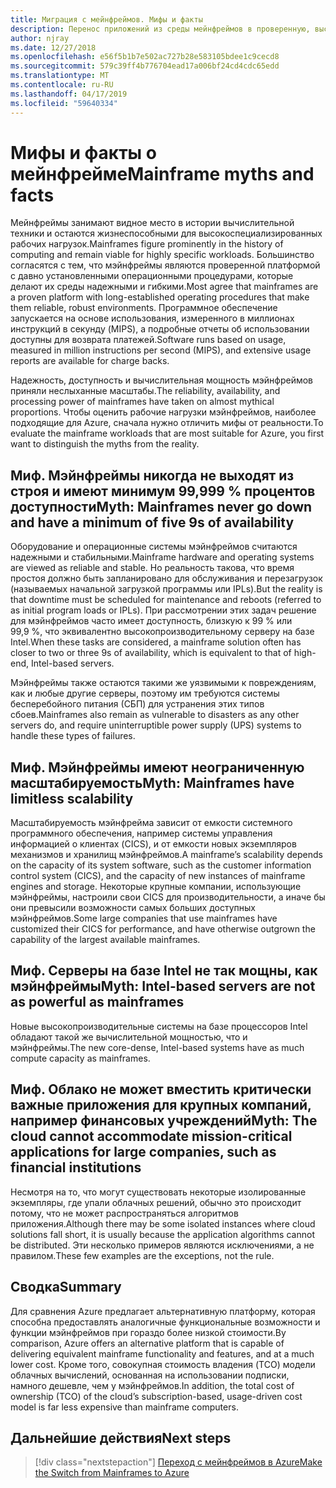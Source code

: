 ```yaml
---
title: Миграция с мейнфреймов. Мифы и факты
description: Перенос приложений из среды мейнфреймов в проверенную, высокодоступную и масштабируемую инфраструктуру Azure с поддержкой систем, которые сейчас работают на мейнфреймах.
author: njray
ms.date: 12/27/2018
ms.openlocfilehash: e56f5b1b7e502ac727b28e583105bdee1c9cecd8
ms.sourcegitcommit: 579c39ff4b776704ead17a006bf24cd4cdc65edd
ms.translationtype: MT
ms.contentlocale: ru-RU
ms.lasthandoff: 04/17/2019
ms.locfileid: "59640334"
---
```

# <a name="mainframe-myths-and-facts"></a><span data-ttu-id="ba5b9-103">Мифы и факты о мейнфрейме</span><span class="sxs-lookup"><span data-stu-id="ba5b9-103">Mainframe myths and facts</span></span>

<span data-ttu-id="ba5b9-104">Мейнфреймы занимают видное место в истории вычислительной техники и остаются жизнеспособными для высокоспециализированных рабочих нагрузок.</span><span class="sxs-lookup"><span data-stu-id="ba5b9-104">Mainframes figure prominently in the history of computing and remain viable for highly specific workloads.</span></span> <span data-ttu-id="ba5b9-105">Большинство согласятся с тем, что мэйнфреймы являются проверенной платформой с давно установленными операционными процедурами, которые делают их среды надежными и гибкими.</span><span class="sxs-lookup"><span data-stu-id="ba5b9-105">Most agree that mainframes are a proven platform with long-established operating procedures that make them reliable, robust environments.</span></span> <span data-ttu-id="ba5b9-106">Программное обеспечение запускается на основе использования, измеренного в миллионах инструкций в секунду (MIPS), а подробные отчеты об использовании доступны для возврата платежей.</span><span class="sxs-lookup"><span data-stu-id="ba5b9-106">Software runs based on usage, measured in million instructions per second (MIPS), and extensive usage reports are available for charge backs.</span></span>

<span data-ttu-id="ba5b9-107">Надежность, доступность и вычислительная мощность мэйнфреймов приняли неслыханные масштабы.</span><span class="sxs-lookup"><span data-stu-id="ba5b9-107">The reliability, availability, and processing power of mainframes have taken on almost mythical proportions.</span></span> <span data-ttu-id="ba5b9-108">Чтобы оценить рабочие нагрузки мэйнфреймов, наиболее подходящие для Azure, сначала нужно отличить мифы от реальности.</span><span class="sxs-lookup"><span data-stu-id="ba5b9-108">To evaluate the mainframe workloads that are most suitable for Azure, you first want to distinguish the myths from the reality.</span></span>

## <a name="myth-mainframes-never-go-down-and-have-a-minimum-of-five-9s-of-availability"></a><span data-ttu-id="ba5b9-109">Миф. Мэйнфреймы никогда не выходят из строя и имеют минимум 99,999 % процентов доступности</span><span class="sxs-lookup"><span data-stu-id="ba5b9-109">Myth: Mainframes never go down and have a minimum of five 9s of availability</span></span>

<span data-ttu-id="ba5b9-110">Оборудование и операционные системы мэйнфреймов считаются надежными и стабильными.</span><span class="sxs-lookup"><span data-stu-id="ba5b9-110">Mainframe hardware and operating systems are viewed as reliable and stable.</span></span> <span data-ttu-id="ba5b9-111">Но реальность такова, что время простоя должно быть запланировано для обслуживания и перезагрузок (называемых начальной загрузкой программы или IPLs).</span><span class="sxs-lookup"><span data-stu-id="ba5b9-111">But the reality is that downtime must be scheduled for maintenance and reboots (referred to as initial program loads or IPLs).</span></span> <span data-ttu-id="ba5b9-112">При рассмотрении этих задач решение для мэйнфреймов часто имеет доступность, близкую к 99 % или 99,9 %, что эквивалентно высокопроизводительному серверу на базе Intel.</span><span class="sxs-lookup"><span data-stu-id="ba5b9-112">When these tasks are considered, a mainframe solution often has closer to two or three 9s of availability, which is equivalent to that of high-end, Intel-based servers.</span></span>

<span data-ttu-id="ba5b9-113">Мэйнфреймы также остаются такими же уязвимыми к повреждениям, как и любые другие серверы, поэтому им требуются системы бесперебойного питания (СБП) для устранения этих типов сбоев.</span><span class="sxs-lookup"><span data-stu-id="ba5b9-113">Mainframes also remain as vulnerable to disasters as any other servers do, and require uninterruptible power supply (UPS) systems to handle these types of failures.</span></span>

## <a name="myth-mainframes-have-limitless-scalability"></a><span data-ttu-id="ba5b9-114">Миф. Мэйнфреймы имеют неограниченную масштабируемость</span><span class="sxs-lookup"><span data-stu-id="ba5b9-114">Myth: Mainframes have limitless scalability</span></span>

<span data-ttu-id="ba5b9-115">Масштабируемость мэйнфрейма зависит от емкости системного программного обеспечения, например системы управления информацией о клиентах (CICS), и от емкости новых экземпляров механизмов и хранилищ мэйнфреймов.</span><span class="sxs-lookup"><span data-stu-id="ba5b9-115">A mainframe’s scalability depends on the capacity of its system software, such as the customer information control system (CICS), and the capacity of new instances of mainframe engines and storage.</span></span> <span data-ttu-id="ba5b9-116">Некоторые крупные компании, использующие мэйнфреймы, настроили свои CICS для производительности, а иначе бы они превысили возможности самых больших доступных мэйнфреймов.</span><span class="sxs-lookup"><span data-stu-id="ba5b9-116">Some large companies that use mainframes have customized their CICS for performance, and have otherwise outgrown the capability of the largest available mainframes.</span></span>

## <a name="myth-intel-based-servers-are-not-as-powerful-as-mainframes"></a><span data-ttu-id="ba5b9-117">Миф. Серверы на базе Intel не так мощны, как мэйнфреймы</span><span class="sxs-lookup"><span data-stu-id="ba5b9-117">Myth: Intel-based servers are not as powerful as mainframes</span></span>

<span data-ttu-id="ba5b9-118">Новые высокопроизводительные системы на базе процессоров Intel обладают такой же вычислительной мощностью, что и мэйнфреймы.</span><span class="sxs-lookup"><span data-stu-id="ba5b9-118">The new core-dense, Intel-based systems have as much compute capacity as mainframes.</span></span>

## <a name="myth-the-cloud-cannot-accommodate-mission-critical-applications-for-large-companies-such-as-financial-institutions"></a><span data-ttu-id="ba5b9-119">Миф. Облако не может вместить критически важные приложения для крупных компаний, например финансовых учреждений</span><span class="sxs-lookup"><span data-stu-id="ba5b9-119">Myth: The cloud cannot accommodate mission-critical applications for large companies, such as financial institutions</span></span>

<span data-ttu-id="ba5b9-120">Несмотря на то, что могут существовать некоторые изолированные экземпляры, где упали облачных решений, обычно это происходит потому, что не может распространяться алгоритмов приложения.</span><span class="sxs-lookup"><span data-stu-id="ba5b9-120">Although there may be some isolated instances where cloud solutions fall short, it is usually because the application algorithms cannot be distributed.</span></span> <span data-ttu-id="ba5b9-121">Эти несколько примеров являются исключениями, а не правилом.</span><span class="sxs-lookup"><span data-stu-id="ba5b9-121">These few examples are the exceptions, not the rule.</span></span>

## <a name="summary"></a><span data-ttu-id="ba5b9-122">Сводка</span><span class="sxs-lookup"><span data-stu-id="ba5b9-122">Summary</span></span>

<span data-ttu-id="ba5b9-123">Для сравнения Azure предлагает альтернативную платформу, которая способна предоставлять аналогичные функциональные возможности и функции мэйнфреймов при гораздо более низкой стоимости.</span><span class="sxs-lookup"><span data-stu-id="ba5b9-123">By comparison, Azure offers  an alternative platform that is capable of delivering equivalent mainframe functionality and features, and at a much lower cost.</span></span> <span data-ttu-id="ba5b9-124">Кроме того, совокупная стоимость владения (TCO) модели облачных вычислений, основанная на использовании подписки, намного дешевле, чем у мэйнфреймов.</span><span class="sxs-lookup"><span data-stu-id="ba5b9-124">In addition, the total cost of ownership (TCO) of the cloud’s subscription-based, usage-driven cost model is far less expensive than mainframe computers.</span></span>

## <a name="next-steps"></a><span data-ttu-id="ba5b9-125">Дальнейшие действия</span><span class="sxs-lookup"><span data-stu-id="ba5b9-125">Next steps</span></span>

> [!div class="nextstepaction"]
> [<span data-ttu-id="ba5b9-126">Переход с мейнфреймов в Azure</span><span class="sxs-lookup"><span data-stu-id="ba5b9-126">Make the Switch from Mainframes to Azure</span></span>](migration-strategies.md)
